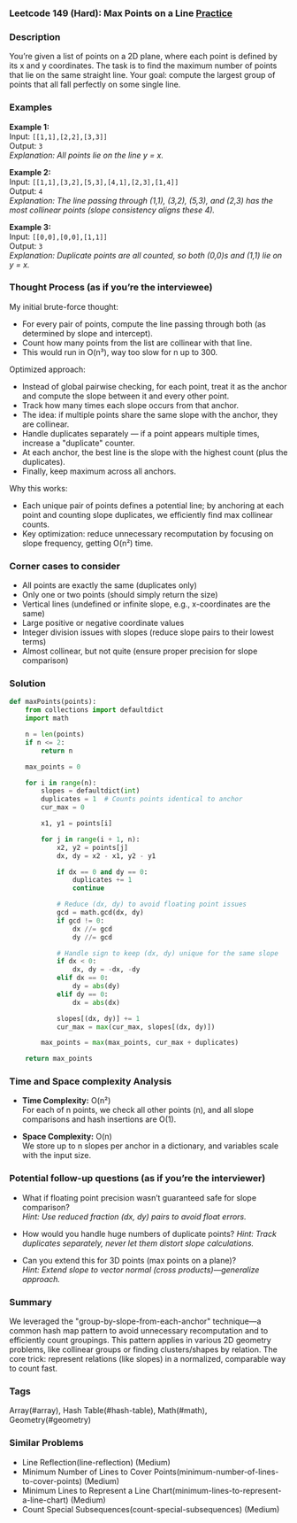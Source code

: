 ### Leetcode 149 (Hard): Max Points on a Line [Practice](https://leetcode.com/problems/max-points-on-a-line)

### Description  
You’re given a list of points on a 2D plane, where each point is defined by its x and y coordinates. The task is to find the maximum number of points that lie on the same straight line. Your goal: compute the largest group of points that all fall perfectly on some single line.

### Examples  

**Example 1:**  
Input: `[[1,1],[2,2],[3,3]]`  
Output: `3`  
*Explanation: All points lie on the line y = x.*

**Example 2:**  
Input: `[[1,1],[3,2],[5,3],[4,1],[2,3],[1,4]]`  
Output: `4`  
*Explanation: The line passing through (1,1), (3,2), (5,3), and (2,3) has the most collinear points (slope consistency aligns these 4).* 

**Example 3:**  
Input: `[[0,0],[0,0],[1,1]]`  
Output: `3`  
*Explanation: Duplicate points are all counted, so both (0,0)s and (1,1) lie on y = x.*

### Thought Process (as if you’re the interviewee)  
My initial brute-force thought:  
- For every pair of points, compute the line passing through both (as determined by slope and intercept).
- Count how many points from the list are collinear with that line.
- This would run in O(n³), way too slow for n up to 300.

Optimized approach:  
- Instead of global pairwise checking, for each point, treat it as the anchor and compute the slope between it and every other point.
- Track how many times each slope occurs from that anchor.
- The idea: if multiple points share the same slope with the anchor, they are collinear.
- Handle duplicates separately — if a point appears multiple times, increase a "duplicate" counter.
- At each anchor, the best line is the slope with the highest count (plus the duplicates).
- Finally, keep maximum across all anchors.

Why this works:  
- Each unique pair of points defines a potential line; by anchoring at each point and counting slope duplicates, we efficiently find max collinear counts.
- Key optimization: reduce unnecessary recomputation by focusing on slope frequency, getting O(n²) time.


### Corner cases to consider  
- All points are exactly the same (duplicates only)
- Only one or two points (should simply return the size)
- Vertical lines (undefined or infinite slope, e.g., x-coordinates are the same)
- Large positive or negative coordinate values
- Integer division issues with slopes (reduce slope pairs to their lowest terms)
- Almost collinear, but not quite (ensure proper precision for slope comparison)

### Solution

```python
def maxPoints(points):
    from collections import defaultdict
    import math

    n = len(points)
    if n <= 2:
        return n

    max_points = 0

    for i in range(n):
        slopes = defaultdict(int)
        duplicates = 1  # Counts points identical to anchor
        cur_max = 0

        x1, y1 = points[i]

        for j in range(i + 1, n):
            x2, y2 = points[j]
            dx, dy = x2 - x1, y2 - y1

            if dx == 0 and dy == 0:
                duplicates += 1
                continue

            # Reduce (dx, dy) to avoid floating point issues
            gcd = math.gcd(dx, dy)
            if gcd != 0:
                dx //= gcd
                dy //= gcd

            # Handle sign to keep (dx, dy) unique for the same slope
            if dx < 0:
                dx, dy = -dx, -dy
            elif dx == 0:
                dy = abs(dy)
            elif dy == 0:
                dx = abs(dx)

            slopes[(dx, dy)] += 1
            cur_max = max(cur_max, slopes[(dx, dy)])

        max_points = max(max_points, cur_max + duplicates)

    return max_points
```

### Time and Space complexity Analysis  

- **Time Complexity:** O(n²)  
  For each of n points, we check all other points (n), and all slope comparisons and hash insertions are O(1).

- **Space Complexity:** O(n)  
  We store up to n slopes per anchor in a dictionary, and variables scale with the input size.

### Potential follow-up questions (as if you’re the interviewer)  

- What if floating point precision wasn’t guaranteed safe for slope comparison?  
  *Hint: Use reduced fraction (dx, dy) pairs to avoid float errors.*

- How would you handle huge numbers of duplicate points?
  *Hint: Track duplicates separately, never let them distort slope calculations.*

- Can you extend this for 3D points (max points on a plane)?  
  *Hint: Extend slope to vector normal (cross products)—generalize approach.*

### Summary
We leveraged the "group-by-slope-from-each-anchor" technique—a common hash map pattern to avoid unnecessary recomputation and to efficiently count groupings. This pattern applies in various 2D geometry problems, like collinear groups or finding clusters/shapes by relation. The core trick: represent relations (like slopes) in a normalized, comparable way to count fast.

### Tags
Array(#array), Hash Table(#hash-table), Math(#math), Geometry(#geometry)

### Similar Problems
- Line Reflection(line-reflection) (Medium)
- Minimum Number of Lines to Cover Points(minimum-number-of-lines-to-cover-points) (Medium)
- Minimum Lines to Represent a Line Chart(minimum-lines-to-represent-a-line-chart) (Medium)
- Count Special Subsequences(count-special-subsequences) (Medium)